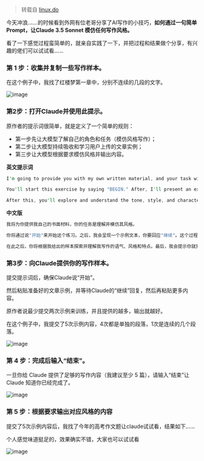 > 转载自 [linux.do](https://linux.do/t/topic/128683/1)

今天冲浪<img src="https://cdn.linux.do/images/emoji/apple/surfing_man.png?v=12" alt=":surfing_man:" style="zoom:25%;" />的时候看到外网有位老哥分享了AI写作的小技巧，**如何通过一句简单Prompt，让Claude 3.5 Sonnet 模仿任何写作风格。**

看了一下感觉过程蛮简单的，就亲自实践了一下，并把过程和结果做个分享，有兴趣的佬们可以试试看<img src="https://cdn.linux.do/images/emoji/apple/point_down.png?v=12" alt=":point_down:" style="zoom:25%;" />

### 第 1 步：收集并复制一些写作样本。

在这个例子中，我找了红楼梦第一章中，分别不连续的几段的文字。

![image](https://gitlab.com/mtdickens1998/mtd-images/-/raw/main/img/2024/07/6_2_36_24_202407060236524.jpeg)

### 第2步：打开Claude并使用此提示。

原作者的提示词很简单，就是定义了一个简单的规则：

- 第一步先让大模型了解自己的角色和任务（模仿风格写作）；
- 第二步让大模型持续吸收和学习用户上传的文章实例；
- 第三步让大模型根据要求模仿风格并输出内容。

**英文提示词**

```rust
I'm going to provide you with my own written material, and your task will be to understand and mimic its style.

You'll start this exercise by saying "BEGIN." After, I'll present an example text, to which you'll respond, "CONTINUE". The process will continue similarly with another piece of writing and then with further examples. I'll give you unlimited examples. Your response will only be "CONTINUE." You're only permitted to change your response when I tell you "FINISHED".

After this, you'll explore and understand the tone, style, and characteristics of my writing based on the samples I've given. Finally, I'll prompt you to craft a new piece of writing on a specified topic, emulating my distinctive writing style
```

**中文版**

```bash
我将为你提供我自己的书面材料，你的任务是理解并模仿其风格。

你将通过说"开始"来开始这个练习。之后，我会呈现一个示例文本，你要回应"继续"。这个过程将以类似的方式继续进行，包括另一段写作和更多的例子。我会给你无限的例子。你的回应只能是"继续"。只有当我说"结束"时，你才被允许改变你的回应。

在此之后，你将根据我给出的样本探索并理解我写作的语气、风格和特点。最后，我会提示你就指定的主题创作一篇新的文章，模仿我独特的写作风格。
```

### 第3步：向Claude提供你的写作样本。

提交提示词后，确保Claude说“开始”。

然后粘贴准备好的文章示例，并等待Claude的“继续”回复，然后再粘贴更多内容。

原作者说最少提交两次示例来训练，并且提供的越多，输出就越好。

在这个例子中，我提交了5次示例内容，4次都是单独的段落，1次是连续的几个段落。

![image](https://gitlab.com/mtdickens1998/mtd-images/-/raw/main/img/2024/07/6_2_36_31_202407060236381.jpeg)

### 第 4 步：完成后输入“结束”。

一旦你给 Claude 提供了足够的写作内容（我建议至少 5 篇），请输入“结束”让 Claude 知道你已经完成了。

![image](https://gitlab.com/mtdickens1998/mtd-images/-/raw/main/img/2024/07/6_2_36_32_202407060236640.jpeg)

### 第 5 步：根据要求输出对应风格的内容

提交了5次示例内容后，我找了今年的高考作文题让claude试试看，结果如下<img src="https://cdn.linux.do/images/emoji/apple/point_down.png?v=12" alt=":point_down:" style="zoom:25%;" />

个人感觉味道挺足的，效果确实不错，大家也可以试试看

![image](https://gitlab.com/mtdickens1998/mtd-images/-/raw/main/img/2024/07/6_2_36_34_202407060236323.jpeg)